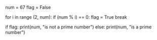 num = 67
flag = False 

for i in range (2, num):
    if (num % i) == 0:
        flag = True 
    break

if flag:
    print(num, "is not a prime number")
else:
    print(num, "is a prime number")
